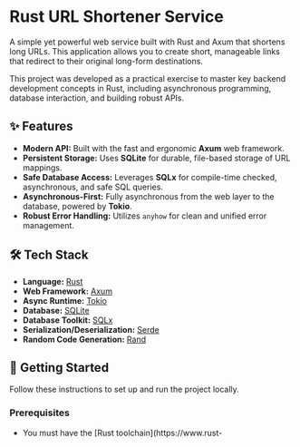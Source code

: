 # Rust URL Shortener Service

A simple yet powerful web service built with Rust and Axum that shortens long URLs. This application allows you to create short, manageable links that redirect to their original long-form destinations.

This project was developed as a practical exercise to master key backend development concepts in Rust, including asynchronous programming, database interaction, and building robust APIs.

## ✨ Features

* **Modern API:** Built with the fast and ergonomic **Axum** web framework.
* **Persistent Storage:** Uses **SQLite** for durable, file-based storage of URL mappings.
* **Safe Database Access:** Leverages **SQLx** for compile-time checked, asynchronous, and safe SQL queries.
* **Asynchronous-First:** Fully asynchronous from the web layer to the database, powered by **Tokio**.
* **Robust Error Handling:** Utilizes `anyhow` for clean and unified error management.

## 🛠️ Tech Stack

* **Language:** [Rust](https://www.rust-lang.org/)
* **Web Framework:** [Axum](https://github.com/tokio-rs/axum)
* **Async Runtime:** [Tokio](https://tokio.rs/)
* **Database:** [SQLite](https://www.sqlite.org/index.html)
* **Database Toolkit:** [SQLx](https://github.com/launchbadge/sqlx)
* **Serialization/Deserialization:** [Serde](https://serde.rs/)
* **Random Code Generation:** [Rand](https://crates.io/crates/rand)

## 🚀 Getting Started

Follow these instructions to set up and run the project locally.

### Prerequisites

* You must have the [Rust toolchain](https://www.rust-
